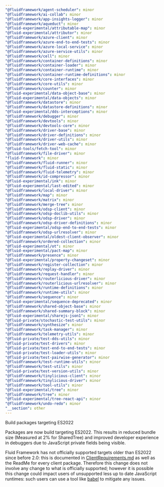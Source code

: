 ```yaml
---
"@fluidframework/agent-scheduler": minor
"@fluidframework/ai-collab": minor
"@fluidframework/app-insights-logger": minor
"@fluidframework/aqueduct": minor
"@fluid-experimental/attributable-map": minor
"@fluid-experimental/attributor": minor
"@fluidframework/azure-client": minor
"@fluidframework/azure-end-to-end-tests": minor
"@fluidframework/azure-local-service": minor
"@fluidframework/azure-service-utils": minor
"@fluidframework/cell": minor
"@fluidframework/container-definitions": minor
"@fluidframework/container-loader": minor
"@fluidframework/container-runtime": minor
"@fluidframework/container-runtime-definitions": minor
"@fluidframework/core-interfaces": minor
"@fluidframework/core-utils": minor
"@fluidframework/counter": minor
"@fluid-experimental/data-object-base": minor
"@fluid-experimental/data-objects": minor
"@fluidframework/datastore": minor
"@fluidframework/datastore-definitions": minor
"@fluid-experimental/dds-interceptions": minor
"@fluidframework/debugger": minor
"@fluidframework/devtools": minor
"@fluidframework/devtools-core": minor
"@fluidframework/driver-base": minor
"@fluidframework/driver-definitions": minor
"@fluidframework/driver-utils": minor
"@fluidframework/driver-web-cache": minor
"@fluid-tools/fetch-tool": minor
"@fluidframework/file-driver": minor
"fluid-framework": minor
"@fluidframework/fluid-runner": minor
"@fluidframework/fluid-static": minor
"@fluidframework/fluid-telemetry": minor
"@fluidframework/id-compressor": minor
"@fluid-experimental/ink": minor
"@fluid-experimental/last-edited": minor
"@fluidframework/local-driver": minor
"@fluidframework/map": minor
"@fluidframework/matrix": minor
"@fluidframework/merge-tree": minor
"@fluidframework/odsp-client": minor
"@fluidframework/odsp-doclib-utils": minor
"@fluidframework/odsp-driver": minor
"@fluidframework/odsp-driver-definitions": minor
"@fluid-experimental/odsp-end-to-end-tests": minor
"@fluidframework/odsp-urlresolver": minor
"@fluid-experimental/oldest-client-observer": minor
"@fluidframework/ordered-collection": minor
"@fluid-experimental/ot": minor
"@fluid-experimental/pact-map": minor
"@fluidframework/presence": minor
"@fluid-experimental/property-changeset": minor
"@fluidframework/register-collection": minor
"@fluidframework/replay-driver": minor
"@fluidframework/request-handler": minor
"@fluidframework/routerlicious-driver": minor
"@fluidframework/routerlicious-urlresolver": minor
"@fluidframework/runtime-definitions": minor
"@fluidframework/runtime-utils": minor
"@fluidframework/sequence": minor
"@fluid-experimental/sequence-deprecated": minor
"@fluidframework/shared-object-base": minor
"@fluidframework/shared-summary-block": minor
"@fluid-experimental/sharejs-json1": minor
"@fluid-private/stochastic-test-utils": minor
"@fluidframework/synthesize": minor
"@fluidframework/task-manager": minor
"@fluidframework/telemetry-utils": minor
"@fluid-private/test-dds-utils": minor
"@fluid-private/test-drivers": minor
"@fluid-private/test-end-to-end-tests": minor
"@fluid-private/test-loader-utils": minor
"@fluid-private/test-pairwise-generator": minor
"@fluidframework/test-runtime-utils": minor
"@fluidframework/test-utils": minor
"@fluid-private/test-version-utils": minor
"@fluidframework/tinylicious-client": minor
"@fluidframework/tinylicious-driver": minor
"@fluidframework/tool-utils": minor
"@fluid-experimental/tree": minor
"@fluidframework/tree": minor
"@fluid-experimental/tree-react-api": minor
"@fluidframework/undo-redo": minor
"__section": other
---
```

Build packages targeting ES2022

Packages are now build targeting ES2022.
This results in reduced bundle size (Measured at 2% for SharedTree) and improved developer experience in debuggers due to JavaScript private fields being visible.

Fluid Framework has not officially supported targets older than ES2022 since before 2.0: this is documented in [ClientRequirements.md](https://github.com/microsoft/FluidFramework/blob/main/ClientRequirements.md) as well as the ReadMe for every client package.
Therefore this change does not involve any change to what is officially supported;
however it is possible this change could impact users of unsupported less up to date JavaScript runtimes:
such users can use a tool like [babel](https://babeljs.io/) to mitigate any issues.
